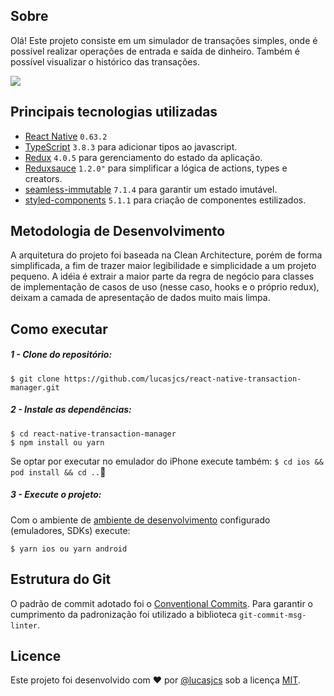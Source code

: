 
## Sobre

Olá! Este projeto consiste em um simulador de transações simples, onde é possível realizar operações de entrada e saída de dinheiro. Também é possível visualizar o histórico das transações.

![](transaction-manager.gif)


## Principais tecnologias utilizadas
 -  [React Native](https://github.com/facebook/react-native)  `0.63.2` 
  -	[TypeScript](https://www.typescriptlang.org/) `3.8.3` para adicionar tipos ao javascript.
 - [Redux](https://webpack.js.org/)  `4.0.5` para gerenciamento do estado da aplicação.
 - [Reduxsauce](https://github.com/jkeam/reduxsauce) `1.2.0"` para simplificar a lógica de actions, types e creators.
 - [seamless-immutable](https://github.com/rtfeldman/seamless-immutable) `7.1.4` para garantir um estado imutável.
-	[styled-components](https://styled-components.com/) `5.1.1` para criação de componentes estilizados.
## Metodologia de Desenvolvimento

A arquitetura do projeto foi baseada na Clean Architecture, porém de forma simplificada, a fim de trazer maior legibilidade e simplicidade a um projeto pequeno. A idéia é extrair a maior parte da regra de negócio para classes de implementação de casos de uso (nesse caso, hooks e o próprio redux), deixam a camada de apresentação de dados muito mais limpa.

## Como executar

##### 1 - Clone do repositório:
```
$ git clone https://github.com/lucasjcs/react-native-transaction-manager.git
```
##### 2 - Instale as dependências:
```
$ cd react-native-transaction-manager
$ npm install ou yarn 
```
Se optar por executar no emulador do iPhone execute também:
`$ cd ios && pod install && cd ..`
##### 3 - Execute o projeto:
Com o ambiente de  [ambiente de desenvolvimento](https://github.com/lucasjcs/react-native-run-tutorial)  configurado (emuladores, SDKs) execute:
```
$ yarn ios ou yarn android
```


## Estrutura do Git
O padrão de commit adotado foi o [Conventional Commits](https://styled-components.com/).
Para garantir o cumprimento da padronização foi utilizado a biblioteca `git-commit-msg-linter`.


## Licence
Este projeto foi desenvolvido com  :heart: por  [@lucasjcs](https://github.com/lucasjcs) sob a licença [MIT](https://opensource.org/licenses/MIT).
